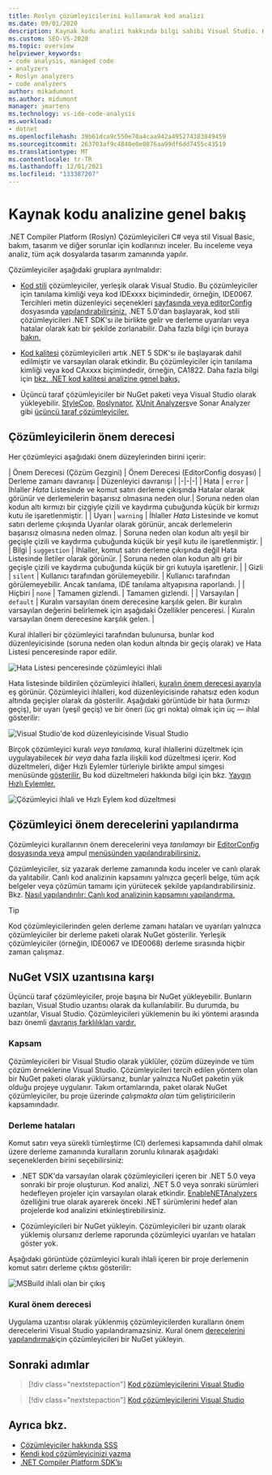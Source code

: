 ```yaml
---
title: Roslyn çözümleyicilerini kullanarak kod analizi
ms.date: 09/01/2020
description: Kaynak kodu analizi hakkında bilgi sahibi Visual Studio. Kod düzeltmeleri ve farklı çözümleyici türleri ile önem derecesi hakkında bilgi edinmek.
ms.custom: SEO-VS-2020
ms.topic: overview
helpviewer_keywords:
- code analysis, managed code
- analyzers
- Roslyn analyzers
- code analyzers
author: mikadumont
ms.author: midumont
manager: jmartens
ms.technology: vs-ide-code-analysis
ms.workload:
- dotnet
ms.openlocfilehash: 39b61dca9c550e70a4caa942a495274383849459
ms.sourcegitcommit: 263703af9c4840e0e0876aa99df6dd7455c43519
ms.translationtype: MT
ms.contentlocale: tr-TR
ms.lasthandoff: 12/01/2021
ms.locfileid: "133387207"
---
```

# <a name="overview-of-source-code-analysis"></a>Kaynak kodu analizine genel bakış

.NET Compiler Platform (Roslyn) Çözümleyicileri C# veya stil Visual Basic, bakım, tasarım ve diğer sorunlar için kodlarınızı inceler. Bu inceleme veya analiz, tüm açık dosyalarda tasarım zamanında yapılır.

Çözümleyiciler aşağıdaki gruplara ayrılmalıdır:

- [Kod stili](/dotnet/fundamentals/code-analysis/code-style-rule-options?preserve-view=true&view=vs-2019#convention-categories) çözümleyiciler, yerleşik olarak Visual Studio. Bu çözümleyiciler için tanılama kimliği veya kod IDExxxx biçimindedir, örneğin, IDE0067. Tercihleri metin düzenleyici seçenekleri [sayfasında veya editorConfig](../ide/code-styles-and-code-cleanup.md) dosyasında [yapılandırabilirsiniz.](/dotnet/fundamentals/code-analysis/code-style-rule-options) .NET 5.0'dan başlayarak, kod stili çözümleyicileri .NET SDK'sı ile birlikte gelir ve derleme uyarıları veya hatalar olarak katı bir şekilde zorlanabilir. Daha fazla bilgi için buraya [bakın.](/dotnet/fundamentals/productivity/code-analysis#code-style-analysis)

- [Kod kalitesi](/dotnet/fundamentals/code-analysis/quality-rules/index) çözümleyicileri artık .NET 5 SDK'sı ile başlayarak dahil edilmiştir ve varsayılan olarak etkindir. Bu çözümleyiciler için tanılama kimliği veya kod CAxxxx biçimindedir, örneğin, CA1822. Daha fazla bilgi için [bkz. .NET kod kalitesi analizine genel bakış.](/dotnet/fundamentals/productivity/code-analysis#code-quality-analysis)

- Üçüncü taraf çözümleyiciler bir NuGet paketi veya Visual Studio olarak yükleyebilir. [StyleCop,](https://www.nuget.org/packages/StyleCop.Analyzers/) [Roslynator](https://www.nuget.org/packages/Roslynator.Analyzers/), [XUnit Analyzers](https://www.nuget.org/packages/xunit.analyzers/)ve Sonar Analyzer gibi [üçüncü taraf çözümleyiciler.](https://www.nuget.org/packages/SonarAnalyzer.CSharp/)

## <a name="severity-levels-of-analyzers"></a>Çözümleyicilerin önem derecesi

Her çözümleyici aşağıdaki önem düzeylerinden birini içerir:

| Önem Derecesi (Çözüm Gezgini) | Önem Derecesi (EditorConfig dosyası) | Derleme zamanı davranışı | Düzenleyici davranışı |
|-|-|-|
| Hata | `error` | İhlaller *Hata* Listesinde ve komut satırı derleme çıkışında Hatalar olarak görünür ve derlemelerin başarısız olmasına neden olur.| Soruna neden olan kodun altı kırmızı bir çizgiyle çizili ve kaydırma çubuğunda küçük bir kırmızı kutu ile işaretlenmiştir. |
| Uyarı | `warning` | İhlaller *Hata* Listesinde ve komut satırı derleme çıkışında Uyarılar olarak görünür, ancak derlemelerin başarısız olmasına neden olmaz. | Soruna neden olan kodun altı yeşil bir geçişle çizili ve kaydırma çubuğunda küçük bir yeşil kutu ile işaretlenmiştir. |
| Bilgi | `suggestion` | İhlaller, komut satırı derleme çıkışında değil Hata Listesinde İletiler olarak görünür.  | Soruna neden olan kodun altı gri bir geçişle çizili ve kaydırma çubuğunda küçük bir gri kutuyla işaretlenir. |
| Gizli | `silent` | Kullanıcı tarafından görülemeyebilir. | Kullanıcı tarafından görülemeyebilir. Ancak tanılama, IDE tanılama altyapısına raporlandı. |
| Hiçbiri | `none` | Tamamen gizlendi. | Tamamen gizlendi. |
| Varsayılan | `default` | Kuralın varsayılan önem derecesine karşılık gelen. Bir kuralın varsayılan değerini belirlemek için aşağıdaki Özellikler penceresi. | Kuralın varsayılan önem derecesine karşılık gelen. |

Kural ihlalleri bir çözümleyici tarafından bulunursa, bunlar kod düzenleyicisinde (soruna neden olan kodun altında bir geçiş olarak) ve Hata Listesi penceresinde rapor edilir. 

![Hata Listesi penceresinde çözümleyici ihlali](../code-quality/media/code-analysis-error-list.png)

Hata listesinde bildirilen çözümleyici ihlalleri, [kuralın önem derecesi ayarıyla](../code-quality/use-roslyn-analyzers.md#configure-severity-levels) eş görünür. Çözümleyici ihlalleri, kod düzenleyicisinde rahatsız eden kodun altında geçişler olarak da gösterilir. Aşağıdaki görüntüde bir hata (kırmızı geçiş), bir uyarı (yeşil geçiş) ve bir öneri (üç gri nokta) olmak için üç &mdash; ihlal gösterilir:

![Visual Studio'de kod düzenleyicisinde Visual Studio](media/diagnostics-severity-colors.png)

Birçok çözümleyici kuralı *veya tanılama,* kural ihlallerini düzeltmek için uygulayabilecek *bir veya* daha fazla ilişkili kod düzeltmesi içerir. Kod düzeltmeleri, diğer Hızlı Eylemler türleriyle birlikte ampul simgesi menüsünde [gösterilir.](../ide/quick-actions.md) Bu kod düzeltmeleri hakkında bilgi için bkz. [Yaygın Hızlı Eylemler.](../ide/quick-actions.md)

![Çözümleyici ihlali ve Hızlı Eylem kod düzeltmesi](../code-quality/media/built-in-analyzer-code-fix.png)

## <a name="configure-analyzer-severity-levels"></a>Çözümleyici önem derecelerini yapılandırma

Çözümleyici kurallarının önem derecelerini veya *tanılamayı* bir [EditorConfig dosyasında veya](../code-quality/use-roslyn-analyzers.md#set-rule-severity-in-an-editorconfig-file) ampul [menüsünden yapılandırabilirsiniz.](../code-quality/use-roslyn-analyzers.md#set-rule-severity-from-the-light-bulb-menu)

Çözümleyiciler, siz yazarak derleme zamanında kodu inceler ve canlı olarak da yalıtabilir. Canlı kod analizinin kapsamını yalnızca geçerli belge, tüm açık belgeler veya çözümün tamamı için yürütecek şekilde yapılandırabilirsiniz. Bkz. [Nasıl yapılandırılır: Canlı kod analizinin kapsamını yapılandırma.](./configure-live-code-analysis-scope-managed-code.md)

> [!TIP]
> Kod çözümleyicilerinden gelen derleme zamanı hataları ve uyarıları yalnızca çözümleyiciler bir derleme paketi olarak NuGet gösterilir. Yerleşik çözümleyiciler (örneğin, IDE0067 ve IDE0068) derleme sırasında hiçbir zaman çalışmaz.

## <a name="nuget-package-versus-vsix-extension"></a>NuGet VSIX uzantısına karşı

Üçüncü taraf çözümleyiciler, proje başına bir NuGet yükleyebilir. Bunların bazıları, Visual Studio uzantısı olarak da kullanılabilir. Bu durumda, bu uzantılar, Visual Studio. Çözümleyicileri yüklemenin bu iki yöntemi arasında bazı önemli [davranış farklılıkları vardır.](../code-quality/install-roslyn-analyzers.md)

### <a name="scope"></a>Kapsam

Çözümleyicileri bir Visual Studio olarak yüklüler, çözüm düzeyinde ve tüm çözüm örneklerine Visual Studio. Çözümleyicileri tercih edilen yöntem olan bir NuGet paketi olarak yüklürsanız, bunlar yalnızca NuGet paketin yük olduğu projeye uygulanır. Takım ortamlarında, paket olarak NuGet çözümleyiciler, bu proje üzerinde *çalışmakta olan* tüm geliştiricilerin kapsamındadır.

### <a name="build-errors"></a>Derleme hataları

Komut satırı veya sürekli tümleştirme (CI) derlemesi kapsamında dahil olmak üzere derleme zamanında kuralların zorunlu kılınarak aşağıdaki seçeneklerden birini seçebilirsiniz:

- .NET SDK'da varsayılan olarak çözümleyicileri içeren bir .NET 5.0 veya sonraki bir proje oluşturun. Kod analizi, .NET 5.0 veya sonraki sürümleri hedefleyen projeler için varsayılan olarak etkindir. [EnableNETAnalyzers](/dotnet/core/project-sdk/msbuild-props#enablenetanalyzers) özelliğini true olarak ayarerek önceki .NET sürümlerini hedef alan projelerde kod analizini etkinleştirebilirsiniz.

- Çözümleyicileri bir NuGet yükleyin. Çözümleyicileri bir uzantı olarak yüklemiş olursanız derleme raporunda çözümleyici uyarıları ve hataları göster yok.

Aşağıdaki görüntüde çözümleyici kuralı ihlali içeren bir proje derlemenin komut satırı derleme çıktısı gösterilir:

![MSBuild ihlali olan bir çıkış](media/command-line-build-analyzers.png)

### <a name="rule-severity"></a>Kural önem derecesi

Uygulama uzantısı olarak yüklenmiş çözümleyicilerden kuralların önem derecelerini Visual Studio yapılandıramazsiniz. Kural önem [derecelerini yapılandırmak](../code-quality/use-roslyn-analyzers.md#configure-severity-levels)için çözümleyicileri bir NuGet yükleyin.

## <a name="next-steps"></a>Sonraki adımlar

> [!div class="nextstepaction"]
> [Kod çözümleyicilerini Visual Studio](../code-quality/install-roslyn-analyzers.md)

> [!div class="nextstepaction"]
> [Kod çözümleyicilerini Visual Studio](../code-quality/use-roslyn-analyzers.md)

## <a name="see-also"></a>Ayrıca bkz.

- [Çözümleyiciler hakkında SSS](analyzers-faq.yml)
- [Kendi kod çözümleyicinizi yazma](../extensibility/getting-started-with-roslyn-analyzers.md)
- [.NET Compiler Platform SDK’sı](/dotnet/csharp/roslyn-sdk/)